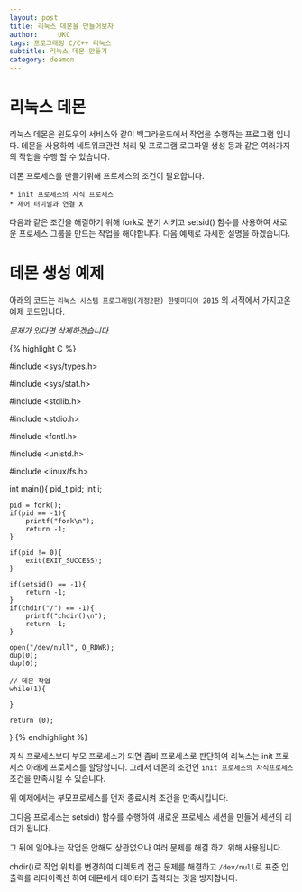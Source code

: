 ```yaml
---
layout: post
title: 리눅스 데몬을 만들어보자
author:     UKC
tags: 프로그래밍 C/C++ 리눅스 
subtitle: 리눅스 데몬 만들기
category: deamon
---
```


# 리눅스 데몬

리눅스 데몬은 윈도우의 서비스와 같이 백그라운드에서 작업을 수행하는 프로그램
입니다. 데몬을 사용하여 네트워크관련 처리 및 프로그램 로그파일 생성 등과 같은
여러가지의 작업을 수행 할 수 있습니다.

데몬 프로세스를 만들기위해 프로세스의 조건이 필요합니다.

	* init 프로세스의 자식 프로세스
	* 제어 터미널과 연결 X

다음과 같은 조건을 해결하기 위해 fork로 분기 시키고 setsid() 함수를 사용하여 
새로운 프로세스 그룹을 만드는 작업을 해야합니다. 다음 예제로 자세한 설명을 
하겠습니다.

# 데몬 생성 예제

아래의 코드는 `리눅스 시스템 프로그래밍(개정2판) 한빛미디어 2015` 의 서적에서
가지고온 예제 코드입니다.

*문제가 있다면 삭제하겠습니다.*

{% highlight C %}

#include <sys/types.h>

#include <sys/stat.h>

#include <stdlib.h>

#include <stdio.h>

#include <fcntl.h>

#include <unistd.h>

#include <linux/fs.h>

int main(){
	pid_t pid;
	int i; 

	pid = fork();
	if(pid == -1){
		printf("fork\n");	
		return -1; 
	} 

	if(pid != 0){
		exit(EXIT_SUCCESS);
	}
	
	if(setsid() == -1){
		return -1; 
	}
	if(chdir("/") == -1){
		printf("chdir()\n");
		return -1;
	}

	open("/dev/null", O_RDWR);
	dup(0);
	dup(0);

	// 데몬 작업
	while(1){

	}

	return (0);

}
{% endhighlight %}

자식 프로세스보다 부모 프로세스가 되면 좀비 프로세스로 판단하여 리눅스는 
init 프로세스 아래에 프로세스를 할당합니다. 그래서 데몬의 조건인 `init 프로세스의 자식프로세스`
조건을 만족시킬 수 있습니다.

위 예제에서는 부모프로세스를 먼저 종료시켜 조건을 만족시킵니다.

그다음 프로세스는 setsid() 함수를 수행하여 새로운 프로세스 세션을 만들어 세션의 리더가 됩니다.

그 뒤에 일어나는 작업은 안해도 상관없으나 여러 문제를 해결 하기 위해 사용됩니다.

chdir()로 작업 위치를 변경하여 디렉토리 접근 문제를 해결하고 `/dev/null`로 표준 입출력를
리다이렉션 하여 데몬에서 데이터가 출력되는 것을 방지합니다.

